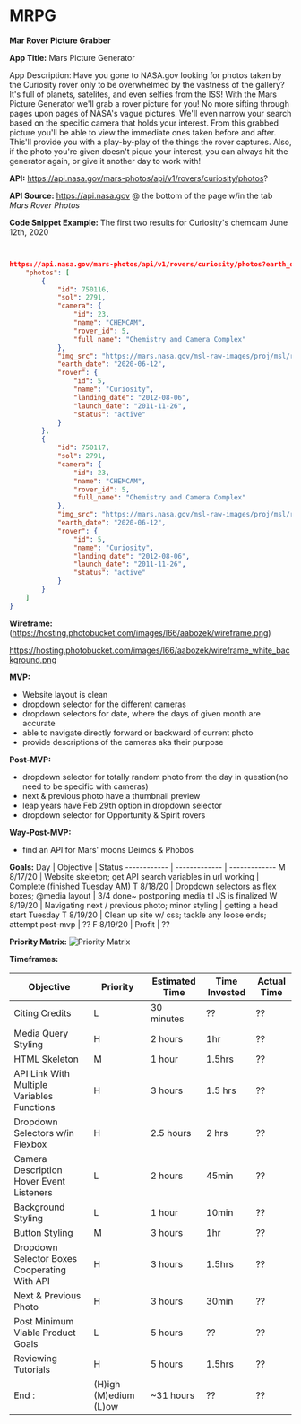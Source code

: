 # MRPG
**Mar Rover Picture Grabber**

**App Title:** Mars Picture Generator

App Description: Have you gone to NASA.gov looking for photos taken by the Curiosity rover only to be overwhelmed by the vastness of the gallery?  It's full of planets, satelites, and even selfies from the ISS!  With the Mars Picture Generator we'll grab a rover picture for you!  No more sifting through pages upon pages of NASA's vague pictures.  We'll even narrow your search based on the specific camera that holds your interest.  From this grabbed picture you'll be able to view the immediate ones taken before and after.  This'll provide you with a play-by-play of the things the rover captures.  Also, if the photo you're given doesn't pique your interest, you can always hit the generator again, or give it another day to work with!

**API:** https://api.nasa.gov/mars-photos/api/v1/rovers/curiosity/photos?

**API Source:** https://api.nasa.gov  @ the bottom of the page w/in the tab *Mars Rover Photos*

**Code Snippet Example:** The first two results for Curiosity's chemcam June 12th, 2020 

``` JSON


https://api.nasa.gov/mars-photos/api/v1/rovers/curiosity/photos?earth_date=2020-6-12&camera=chemcam&api_key=DEMO_KEY {
    "photos": [
        {
            "id": 750116,
            "sol": 2791,
            "camera": {
                "id": 23,
                "name": "CHEMCAM",
                "rover_id": 5,
                "full_name": "Chemistry and Camera Complex"
            },
            "img_src": "https://mars.nasa.gov/msl-raw-images/proj/msl/redops/ods/surface/sol/02791/opgs/edr/ccam/CR0_645265370EDR_F0801398CCAM03790M_.JPG",
            "earth_date": "2020-06-12",
            "rover": {
                "id": 5,
                "name": "Curiosity",
                "landing_date": "2012-08-06",
                "launch_date": "2011-11-26",
                "status": "active"
            }
        },
        {
            "id": 750117,
            "sol": 2791,
            "camera": {
                "id": 23,
                "name": "CHEMCAM",
                "rover_id": 5,
                "full_name": "Chemistry and Camera Complex"
            },
            "img_src": "https://mars.nasa.gov/msl-raw-images/proj/msl/redops/ods/surface/sol/02791/opgs/edr/ccam/CR0_645264368EDR_F0801398CCAM03790M_.JPG",
            "earth_date": "2020-06-12",
            "rover": {
                "id": 5,
                "name": "Curiosity",
                "landing_date": "2012-08-06",
                "launch_date": "2011-11-26",
                "status": "active"
            }
        }
    ]
}
```
**Wireframe:**
(https://hosting.photobucket.com/images/l66/aabozek/wireframe.png)

https://hosting.photobucket.com/images/l66/aabozek/wireframe_white_background.png


**MVP:**

- Website layout is clean
- dropdown selector for the different cameras
- dropdown selectors for date, where the days of given month are accurate
- able to navigate directly forward or backward of current photo
- provide descriptions of the cameras aka their purpose

**Post-MVP:**

- dropdown selector for totally random photo from the day in question(no need to be specific with cameras)
- next & previous photo have a thumbnail preview
- leap years have Feb 29th option in dropdown selector
- dropdown selector for Opportunity & Spirit rovers

**Way-Post-MVP:**
- find an API for Mars' moons Deimos & Phobos


**Goals:**
Day | Objective | Status
------------ | ------------- | -------------
M 8/17/20 | Website skeleton; get API search variables in url working | Complete (finished Tuesday AM)
T 8/18/20 | Dropdown selectors as flex boxes; @media layout | 3/4 done~ postponing media til JS is finalized
W 8/19/20 | Navigating next / previous photo; minor styling | getting a head start Tuesday
T 8/19/20 | Clean up site w/ css; tackle any loose ends; attempt post-mvp | ??
F 8/19/20 | Profit | ??

**Priority Matrix:**
![Priority Matrix](https://hosting.photobucket.com/images/l66/aabozek/Priority_Matrix.png)

**Timeframes:**

Objective | Priority | Estimated Time | Time Invested | Actual Time
------------ | ------------- | ------------- | ------------- | -------------
Citing Credits | L |30 minutes | ?? | ??
Media Query Styling | H | 2 hours | 1hr | ??
HTML Skeleton | M | 1 hour | 1.5hrs | ??
API Link With Multiple Variables Functions | H | 3 hours | 1.5 hrs | ??
Dropdown Selectors w/in Flexbox | H | 2.5 hours | 2 hrs | ??
Camera Description Hover Event Listeners | L | 2 hours | 45min | ??
Background Styling | L | 1 hour | 10min | ??
Button Styling | M | 3 hours | 1hr | ??
Dropdown Selector Boxes Cooperating With API | H | 3 hours | 1.5hrs | ??
Next & Previous Photo | H | 3 hours | 30min | ??
Post Minimum Viable Product Goals | L | 5 hours | ?? | ??
Reviewing Tutorials | H | 5 hours | 1.5hrs | ??
End : | (H)igh (M)edium (L)ow | ~31 hours | ?? | ??
